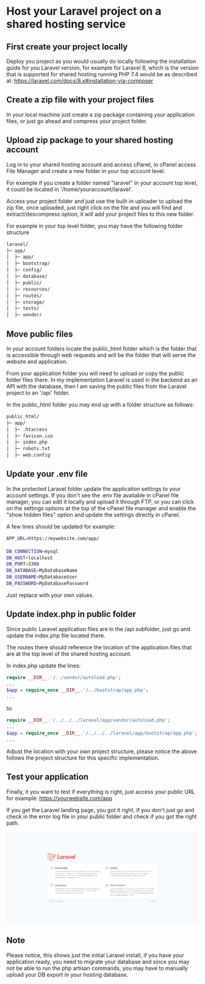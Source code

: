 # Host your Laravel project on a shared hosting service

## First create your project locally

Deploy you project as you would usually do locally following the installation guide for you Laravel version, for example for Laravel 8, which is the version that is supported for shared hosting running PHP 7.4 would be as described at: https://laravel.com/docs/8.x#installation-via-composer

## Create a zip file with your project files

In your local machine just create a zip package containing your application files, or just go ahead and compress your project folder.

## Upload zip package to your shared hosting account

Log in to your shared hosting account and access cPanel, in cPanel access File Manager and create a new folder in your top account level.

For example if you create a folder named "laravel" in your account top level, it could be located in '/home/youraccount/laravel'.

Access your project folder and just use the built-in uploader to upload the zip file, once uploaded, just right click on the file and you will find and extract/descompress option, it will add your project files to this new folder.

For example in your top level folder, you may have the following folder structure

```bash
laravel/
├─ app/
│  ├─ app/
│  ├─ bootstrap/
│  ├─ config/
│  ├─ database/
│  ├─ public/
│  ├─ resources/
│  ├─ routes/
│  ├─ storage/
│  ├─ tests/
│  ├─ vendor/
```

## Move public files

In your account folders locate the public_html folder which is the folder that is accessible through web requests and will be the folder that will serve the website and application.

From your application folder you will need to upload or copy the public folder files there. In my implementation Laravel is used in the backend as an API with the database, then I am saving the public files from the Laravel project to an '/api' folder.

In the public_html folder you may end up with a folder structure as follows:

```bash
public_html/
├─ app/
│  ├─ .htaccess
│  ├─ favicon.ico
│  ├─ index.php
│  ├─ robots.txt
│  ├─ web.config
```

## Update your .env file

In the protected Laravel folder update the application settings to your account settings. If you don't see the .env file available in cPanel file manager, you can edit it locally and upload it through FTP, or you can click on the settings options at the top of the cPanel file manager and enable the "show hidden files" option and update the settings directly in cPanel.

A few lines should be updated for example:
```bash
APP_URL=https://mywebsite.com/app/

DB_CONNECTION=mysql
DB_HOST=localhost
DB_PORT=3306
DB_DATABASE=MyDatabaseName
DB_USERNAME=MyDatabaseUser
DB_PASSWORD=MyDatabasePassword
```
Just replace with your own values.

## Update index.php in public folder

Since public Laravel application files are in the /api subfolder, just go and update the index.php file located there.

The routes there should reference the location of the application files that are at the top level of the shared hosting account.

In index.php update the lines:

```php
require __DIR__.'/../vendor/autoload.php';
...
$app = require_once __DIR__.'/../bootstrap/app.php';
...
```

to:
```php
require __DIR__.'/../../../laravel/app/vendor/autoload.php';
...
$app = require_once __DIR__.'/../../../laravel/app/bootstrap/app.php';
...
```

Adjust the location with your own project structure, please notice the above follows the project structure for this specific implementation.

## Test your application

Finally, it you want to test if everything is right, just access your public URL for example: https://yourwebsite.com/app 

If you get the Laravel landing page, you got it right, if you don't just go and check in the error log file in your public folder and check if you got the right path.

![Alt Laravel](laravel.png)

## Note

Please notice, this shows just the initial Laravel install, if you have your application ready, you need to migrate your database and since you may not be able to run the php artisan commands, you may have to manually upload your DB export in your hosting database.